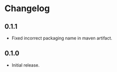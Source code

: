 Changelog
=========

0.1.1
-----
* Fixed incorrect packaging name in maven artifact.

0.1.0
-----
* Initial release.
